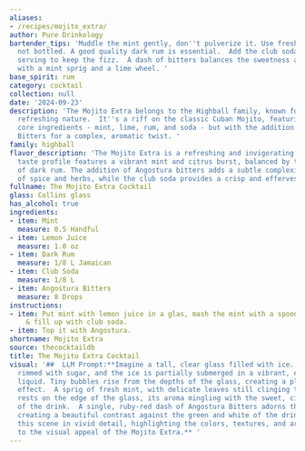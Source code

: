```yaml
---
aliases:
- /recipes/mojito_extra/
author: Pure Drinkology
bartender_tips: 'Muddle the mint gently, don''t pulverize it. Use fresh lime juice,
  not bottled. A good quality dark rum is essential.  Add the club soda just before
  serving to keep the fizz.  A dash of bitters balances the sweetness and adds complexity.  Garnish
  with a mint sprig and a lime wheel. '
base_spirit: rum
category: cocktail
collection: null
date: '2024-09-23'
description: 'The Mojito Extra belongs to the Highball family, known for their tall,
  refreshing nature.  It''s a riff on the classic Cuban Mojito, featuring the same
  core ingredients - mint, lime, rum, and soda - but with the addition of Angostura
  Bitters for a complex, aromatic twist. '
family: highball
flavor_description: 'The Mojito Extra is a refreshing and invigorating cocktail. Its
  taste profile features a vibrant mint and citrus burst, balanced by the smooth sweetness
  of dark rum. The addition of Angostura bitters adds a subtle complexity with notes
  of spice and herbs, while the club soda provides a crisp and effervescent finish.  '
fullname: The Mojito Extra Cocktail
glass: Collins glass
has_alcohol: true
ingredients:
- item: Mint
  measure: 0.5 Handful
- item: Lemon Juice
  measure: 1.0 oz
- item: Dark Rum
  measure: 1/8 L Jamaican
- item: Club Soda
  measure: 1/8 L
- item: Angostura Bitters
  measure: 8 Drops
instructions:
- item: Put mint with lemon juice in a glas, mash the mint with a spoon, ice, rum
    & fill up with club soda.
- item: Top it with Angostura.
shortname: Mojito Extra
source: thecocktaildb
title: The Mojito Extra Cocktail
visual: '##  LLM Prompt:**Imagine a tall, clear glass filled with ice. The glass is
  rimmed with sugar, and the ice is partially submerged in a vibrant, emerald green
  liquid. Tiny bubbles rise from the depths of the glass, creating a playful, swirling
  effect.  A sprig of fresh mint, with delicate leaves still clinging to the stem,
  rests on the edge of the glass, its aroma mingling with the sweet, citrusy scent
  of the drink.  A single, ruby-red dash of Angostura Bitters adorns the surface,
  creating a beautiful contrast against the green and white of the drink.  Describe
  this scene in vivid detail, highlighting the colors, textures, and aromas that contribute
  to the visual appeal of the Mojito Extra.** '
---
```



